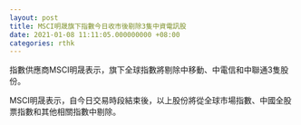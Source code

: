 ```yaml
---
layout: post
title: MSCI明晟旗下指數今日收市後剔除3隻中資電訊股
date: 2021-01-08 11:11:05.000000000 +08:00
categories: rthk
---
```


指數供應商MSCI明晟表示，旗下全球指數將剔除中移動、中電信和中聯通3隻股份。

MSCI明晟表示，自今日交易時段結束後，以上股份將從全球市場指數、中國全股票指數和其他相關指數中剔除。
